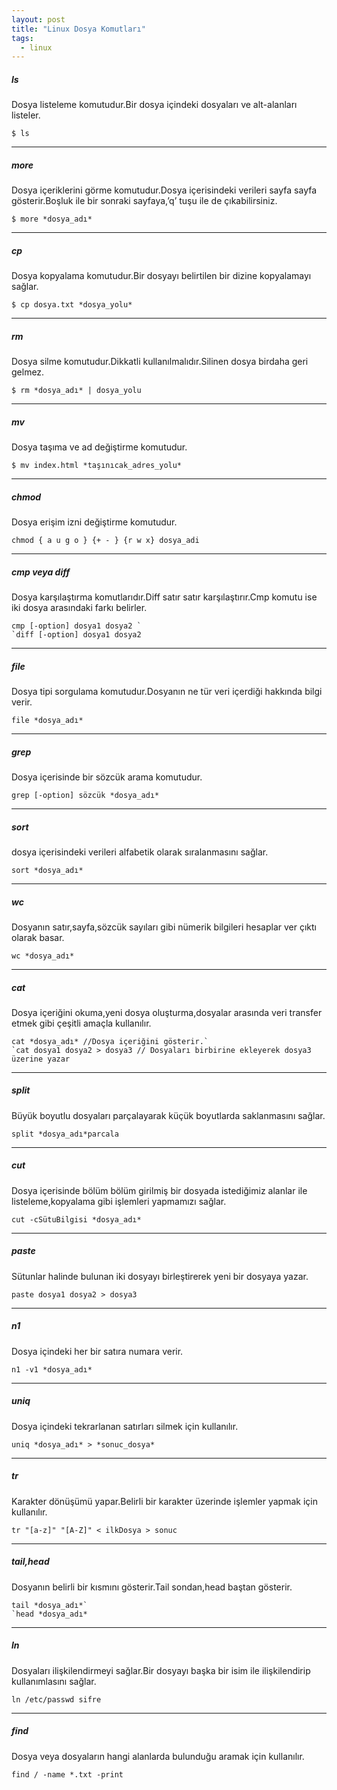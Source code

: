 ```yaml
---
layout: post
title: "Linux Dosya Komutları"
tags:
  - linux
---
```


##### ls

Dosya listeleme komutudur.Bir dosya içindeki dosyaları ve alt-alanları listeler.

```
$ ls
```

------

##### more

Dosya içeriklerini görme komutudur.Dosya içerisindeki verileri sayfa sayfa gösterir.Boşluk ile bir sonraki sayfaya,’q’ tuşu ile de çıkabilirsiniz.

```
$ more *dosya_adı*
```

------

##### cp

Dosya kopyalama komutudur.Bir dosyayı belirtilen bir dizine kopyalamayı sağlar.

```
$ cp dosya.txt *dosya_yolu*
```

------

##### rm

Dosya silme komutudur.Dikkatli kullanılmalıdır.Silinen dosya birdaha geri gelmez.

```
$ rm *dosya_adı* | dosya_yolu
```

------

##### mv

Dosya taşıma ve ad değiştirme komutudur.

```
$ mv index.html *taşınıcak_adres_yolu*
```

------

##### chmod

Dosya erişim izni değiştirme komutudur.

```
chmod { a u g o } {+ - } {r w x} dosya_adi
```

------

##### cmp veya diff

Dosya karşılaştırma komutlarıdır.Diff satır satır karşılaştırır.Cmp komutu ise iki dosya arasındaki farkı belirler.

```
cmp [-option] dosya1 dosya2 `
`diff [-option] dosya1 dosya2
```

------

##### file

Dosya tipi sorgulama komutudur.Dosyanın ne tür veri içerdiği hakkında bilgi verir.

```
file *dosya_adı*
```

------

##### grep

Dosya içerisinde bir sözcük arama komutudur.

```
grep [-option] sözcük *dosya_adı*
```

------

##### sort

dosya içerisindeki verileri alfabetik olarak sıralanmasını sağlar.

```
sort *dosya_adı*
```

------

##### wc

Dosyanın satır,sayfa,sözcük sayıları gibi nümerik bilgileri hesaplar ver çıktı olarak basar.

```
wc *dosya_adı*
```

------

##### cat

Dosya içeriğini okuma,yeni dosya oluşturma,dosyalar arasında veri transfer etmek gibi çeşitli amaçla kullanılır.

```
cat *dosya_adı* //Dosya içeriğini gösterir.`
`cat dosya1 dosya2 > dosya3 // Dosyaları birbirine ekleyerek dosya3 üzerine yazar
```

------

##### split

Büyük boyutlu dosyaları parçalayarak küçük boyutlarda saklanmasını sağlar.

```
split *dosya_adı*parcala
```

------

##### cut

Dosya içerisinde bölüm bölüm girilmiş bir dosyada istediğimiz alanlar ile listeleme,kopyalama gibi işlemleri yapmamızı sağlar.

```
cut -cSütuBilgisi *dosya_adı*
```

------

##### paste

Sütunlar halinde bulunan iki dosyayı birleştirerek yeni bir dosyaya yazar.

```
paste dosya1 dosya2 > dosya3
```

------

##### n1

Dosya içindeki her bir satıra numara verir.

```
n1 -v1 *dosya_adı*
```

------

##### uniq

Dosya içindeki tekrarlanan satırları silmek için kullanılır.

```
uniq *dosya_adı* > *sonuc_dosya*
```

------

##### tr

Karakter dönüşümü yapar.Belirli bir karakter üzerinde işlemler yapmak için kullanılır.

```
tr "[a-z]" "[A-Z]" < ilkDosya > sonuc
```

------

##### tail,head

Dosyanın belirli bir kısmını gösterir.Tail sondan,head baştan gösterir.

```
tail *dosya_adı*`
`head *dosya_adı*
```

------

##### ln

Dosyaları ilişkilendirmeyi sağlar.Bir dosyayı başka bir isim ile ilişkilendirip kullanımlasını sağlar.

```
ln /etc/passwd sifre
```

------

##### find

Dosya veya dosyaların hangi alanlarda bulunduğu aramak için kullanılır.

```
find / -name *.txt -print
```